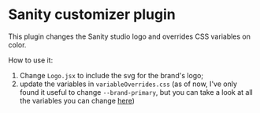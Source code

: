 # Sanity customizer plugin

This plugin changes the Sanity studio logo and overrides CSS variables on color.

How to use it:

1. Change `Logo.jsx` to include the svg for the brand's logo;
2. update the variables in `variableOverrides.css` (as of now, I've only found it useful to change `--brand-primary`, but you can take a look at all the variables you can change [here](https://github.com/sanity-io/sanity/tree/master/packages/%40sanity/base/src/styles/variables))
